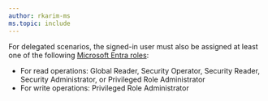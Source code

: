 ```yaml
---
author: rkarim-ms
ms.topic: include
---
```


For delegated scenarios, the signed-in user must also be assigned at least one of the following [Microsoft Entra roles](/entra/identity/role-based-access-control/permissions-reference?toc=%2Fgraph%2Ftoc.json):
- For read operations: Global Reader, Security Operator, Security Reader, Security Administrator, or Privileged Role Administrator
- For write operations: Privileged Role Administrator
